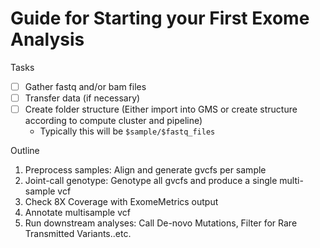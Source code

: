# Guide for Starting your First Exome Analysis

Tasks
- [ ] Gather fastq and/or bam files
- [ ] Transfer data (if necessary)
- [ ] Create folder structure (Either import into GMS or create structure according to compute cluster and pipeline)
  - Typically this will be `$sample/$fastq_files`
  
  
Outline
1. Preprocess samples: Align and generate gvcfs per sample
2. Joint-call genotype: Genotype all gvcfs and produce a single multi-sample vcf
3. Check 8X Coverage with ExomeMetrics output 
4. Annotate multisample vcf
5. Run downstream analyses: Call De-novo Mutations, Filter for Rare Transmitted Variants..etc.

